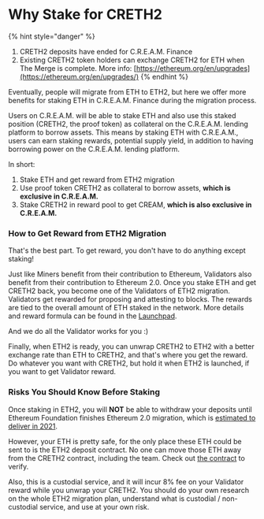 # Why Stake for CRETH2

{% hint style="danger" %}
1. CRETH2 deposits have ended for C.R.E.A.M. Finance
2. Existing CRETH2 token holders can exchange CRETH2 for ETH when The Merge is complete. More info: [https://ethereum.org/en/upgrades](https://ethereum.org/en/upgrades/)
{% endhint %}

Eventually, people will migrate from ETH to ETH2, but here we offer more benefits for staking ETH in C.R.E.A.M. Finance during the migration process.

Users on C.R.E.A.M. will be able to stake ETH and also use this staked position (CRETH2, the proof token) as collateral on the C.R.E.A.M. lending platform to borrow assets. This means by staking ETH with C.R.E.A.M., users can earn staking rewards, potential supply yield, in addition to having borrowing power on the C.R.E.A.M. lending platform.

In short:

1. Stake ETH and get reward from ETH2 migration
2. Use proof token CRETH2 as collateral to borrow assets, **which is exclusive in C.R.E.A.M.**
3. Stake CRETH2 in reward pool to get CREAM, **which is also exclusive in C.R.E.A.M.**

### **How to Get Reward from ETH2 Migration**

That's the best part. To get reward, you don't have to do anything except staking!

Just like Miners benefit from their contribution to Ethereum, Validators also benefit from their contribution to Ethereum 2.0. Once you stake ETH and get CRETH2 back, you become one of the Validators of ETH2 migration. Validators get rewarded for proposing and attesting to blocks. The rewards are tied to the overall amount of ETH staked in the network. More details and reward formula can be found in the [Launchpad](https://launchpad.ethereum.org).

And we do all the Validator works for you :)

Finally, when ETH2 is ready, you can unwrap CRETH2 to ETH2 with a better exchange rate than ETH to CRETH2, and that's where you get the reward. Do whatever you want with CRETH2, but hold it when ETH2 is launched, if you want to get Validator reward.

### **Risks You Should Know Before Staking**

Once staking in ETH2, you will **NOT** be able to withdraw your deposits until Ethereum Foundation finishes Ethereum 2.0 migration, which is [estimated to deliver in 2021](https://ethereum.org/en/eth2).

However, your ETH is pretty safe, for the only place these ETH could be sent to is the ETH2 deposit contract. No one can move those ETH away from the CRETH2 contract, including the team. Check out [the contract](https://etherscan.io/address/0xcbc1065255cbc3ab41a6868c22d1f1c573ab89fd#code) to verify.

Also, this is a custodial service, and it will incur 8% fee on your Validator reward while you unwrap your CRETH2. You should do your own research on the whole ETH2 migration plan, understand what is custodial / non-custodial service, and use at your own risk.
